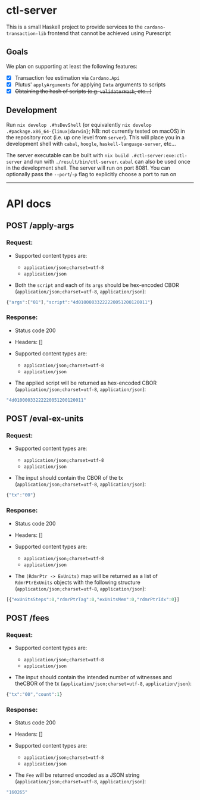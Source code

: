 # ctl-server

This is a small Haskell project to provide services to the `cardano-transaction-lib` frontend that cannot be achieved using Purescript

## Goals

We plan on supporting at least the following features:

- [x] Transaction fee estimation via `Cardano.Api`
- [x] Plutus' `applyArguments` for applying `Data` arguments to scripts
- [x] ~~Obtaining the hash of scripts (e.g. `validatorHash`, etc...)~~

## Development

Run `nix develop .#hsDevShell` (or equivalently `nix develop .#package.x86_64-{linux|darwin}`; NB: not currently tested on macOS) in the repository root (i.e. up one level from `server`). This will place you in a development shell with `cabal`, `hoogle`, `haskell-language-server`, etc...

The server executable can be built with `nix build .#ctl-server:exe:ctl-server` and run with `./result/bin/ctl-server`. `cabal` can also be used once in the development shell. The server will run on port 8081. You can optionally pass the `--port`/`-p` flag to explicitly choose a port to run on

---

# API docs

## POST /apply-args

### Request:

- Supported content types are:

    - `application/json;charset=utf-8`
    - `application/json`

- Both the `script` and each of its `args` should be hex-encoded CBOR (`application/json;charset=utf-8`, `application/json`):

```javascript
{"args":["01"],"script":"4d01000033222220051200120011"}
```

### Response:

- Status code 200
- Headers: []

- Supported content types are:

    - `application/json;charset=utf-8`
    - `application/json`

- The applied script will be returned as hex-encoded CBOR (`application/json;charset=utf-8`, `application/json`):

```javascript
"4d01000033222220051200120011"
```

## POST /eval-ex-units

### Request:

- Supported content types are:

    - `application/json;charset=utf-8`
    - `application/json`

- The input should contain the CBOR of the tx (`application/json;charset=utf-8`, `application/json`):

```javascript
{"tx":"00"}
```

### Response:

- Status code 200
- Headers: []

- Supported content types are:

    - `application/json;charset=utf-8`
    - `application/json`

- The `(RdmrPtr -> ExUnits)` map will be returned as a list of `RdmrPtrExUnits` objects with the following structure (`application/json;charset=utf-8`, `application/json`):

```javascript
[{"exUnitsSteps":0,"rdmrPtrTag":0,"exUnitsMem":0,"rdmrPtrIdx":0}]
```

## POST /fees

### Request:

- Supported content types are:

    - `application/json;charset=utf-8`
    - `application/json`

- The input should contain the intended number of witnesses and theCBOR of the tx (`application/json;charset=utf-8`, `application/json`):

```javascript
{"tx":"00","count":1}
```

### Response:

- Status code 200
- Headers: []

- Supported content types are:

    - `application/json;charset=utf-8`
    - `application/json`

- The `Fee` will be returned encoded as a JSON string (`application/json;charset=utf-8`, `application/json`):

```javascript
"160265"
```
